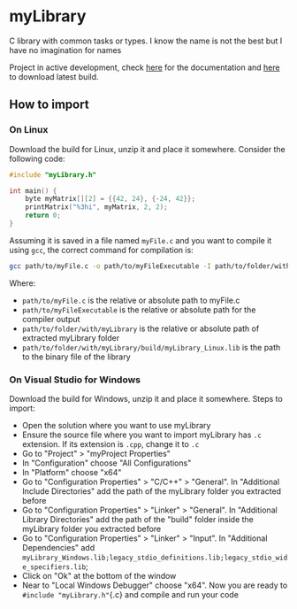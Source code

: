 # myLibrary
C library with common tasks or types. I know the name is not the best but I have no imagination for names

Project in active development, check [here](https://catomaior.github.io/myLibrary/) for the documentation and [here](https://github.com/CatoMaior/myLibrary/releases/tag/latest) to download latest build.

## How to import
### On Linux
Download the build for Linux, unzip it and place it somewhere. Consider the following code:
```c
#include "myLibrary.h"

int main() {
    byte myMatrix[][2] = {{42, 24}, {-24, 42}};
    printMatrix("%3hi", myMatrix, 2, 2);
    return 0;
}
```

Assuming it is saved in a file named `myFile.c` and you want to compile it using `gcc`, the correct command for compilation is:
```bash
gcc path/to/myFile.c -o path/to/myFileExecutable -I path/to/folder/with/myLibrary path/to/folder/with/myLibrary/build/myLibrary_Linux.lib
```

Where:
 - `path/to/myFile.c` is the relative or absolute path to myFile.c
 - `path/to/myFileExecutable` is the relative or absolute path for the compiler output
 - `path/to/folder/with/myLibrary` is the relative or absolute path of extracted myLibrary folder
 - `path/to/folder/with/myLibrary/build/myLibrary_Linux.lib` is the path to the binary file of the library

### On Visual Studio for Windows
Download the build for Windows, unzip it and place it somewhere. Steps to import:
 - Open the solution where you want to use myLibrary
 - Ensure the source file where you want to import myLibrary has `.c` extension. If its extension is `.cpp`, change it to `.c`
 - Go to "Project" > "myProject Properties"
 - In "Configuration" choose "All Configurations"
 - In "Platform" choose "x64"
 - Go to "Configuration Properties" > "C/C++" > "General". In "Additional Include Directories" add the path of the myLibrary folder you extracted before
 - Go to "Configuration Properties" > "Linker" > "General". In "Additional Library Directories" add the path of the "build" folder inside the myLibrary folder you extracted before
 - Go to "Configuration Properties" > "Linker" > "Input". In "Additional Dependencies" add `myLibrary_Windows.lib;legacy_stdio_definitions.lib;legacy_stdio_wide_specifiers.lib`;
 - Click on "Ok" at the bottom of the window
 - Near to "Local Windows Debugger" choose "x64". Now you are ready to `#include "myLibrary.h"`{.c} and compile and run your code